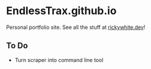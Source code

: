 # EndlessTrax.github.io 

Personal portfolio site. See all the stuff at [rickywhite.dev](https://rickywhite.dev/)!

## To Do
- Turn scraper into command line tool
